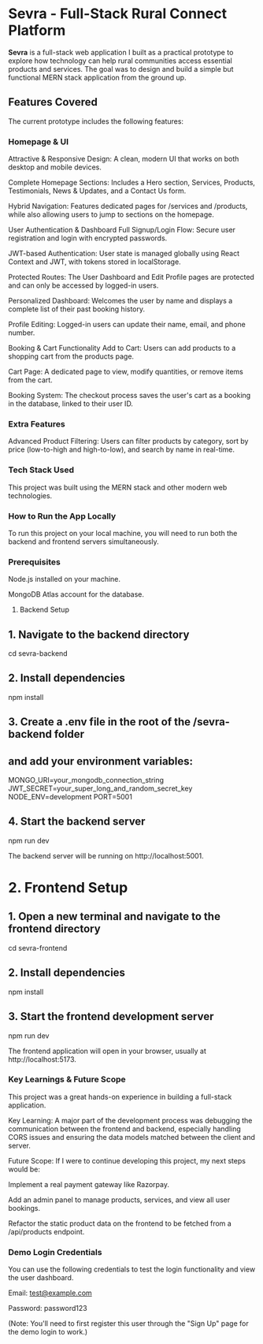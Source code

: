 # Sevra - Full-Stack Rural Connect Platform
**Sevra** is a full-stack web application I built as a practical prototype to explore how technology can help rural communities access essential products and services. The goal was to design and build a simple but functional MERN stack application from the ground up.

## Features Covered
The current prototype includes the following features:

### Homepage & UI
Attractive & Responsive Design: A clean, modern UI that works on both desktop and mobile devices.

Complete Homepage Sections: Includes a Hero section, Services, Products, Testimonials, News & Updates, and a Contact Us form.

Hybrid Navigation: Features dedicated pages for /services and /products, while also allowing users to jump to sections on the homepage.

User Authentication & Dashboard
Full Signup/Login Flow: Secure user registration and login with encrypted passwords.

JWT-based Authentication: User state is managed globally using React Context and JWT, with tokens stored in localStorage.

Protected Routes: The User Dashboard and Edit Profile pages are protected and can only be accessed by logged-in users.

Personalized Dashboard: Welcomes the user by name and displays a complete list of their past booking history.

Profile Editing: Logged-in users can update their name, email, and phone number.

Booking & Cart Functionality
Add to Cart: Users can add products to a shopping cart from the products page.

Cart Page: A dedicated page to view, modify quantities, or remove items from the cart.

Booking System: The checkout process saves the user's cart as a booking in the database, linked to their user ID.

### Extra Features
Advanced Product Filtering: Users can filter products by category, sort by price (low-to-high and high-to-low), and search by name in real-time.

### Tech Stack Used
This project was built using the MERN stack and other modern web technologies.

### How to Run the App Locally
To run this project on your local machine, you will need to run both the backend and frontend servers simultaneously.

### Prerequisites
Node.js installed on your machine.

MongoDB Atlas account for the database.

1. Backend Setup
## 1. Navigate to the backend directory
cd sevra-backend

## 2. Install dependencies
npm install

## 3. Create a .env file in the root of the /sevra-backend folder
##   and add your environment variables:
MONGO_URI=your_mongodb_connection_string
JWT_SECRET=your_super_long_and_random_secret_key
NODE_ENV=development
PORT=5001

## 4. Start the backend server
npm run dev

The backend server will be running on http://localhost:5001.

# 2. Frontend Setup
## 1. Open a new terminal and navigate to the frontend directory
cd sevra-frontend

## 2. Install dependencies
npm install

## 3. Start the frontend development server
npm run dev

The frontend application will open in your browser, usually at http://localhost:5173.

### Key Learnings & Future Scope
This project was a great hands-on experience in building a full-stack application.

Key Learning: A major part of the development process was debugging the communication between the frontend and backend, especially handling CORS issues and ensuring the data models matched between the client and server.

Future Scope: If I were to continue developing this project, my next steps would be:

Implement a real payment gateway like Razorpay.

Add an admin panel to manage products, services, and view all user bookings.

Refactor the static product data on the frontend to be fetched from a /api/products endpoint.

### Demo Login Credentials
You can use the following credentials to test the login functionality and view the user dashboard.

Email: test@example.com

Password: password123

(Note: You'll need to first register this user through the "Sign Up" page for the demo login to work.)

